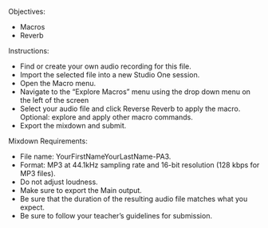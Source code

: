 Objectives:

* Macros
* Reverb


Instructions:

* Find or create your own audio recording for this file.
* Import the selected file into a new Studio One session.
* Open the Macro menu.
* Navigate to the “Explore Macros” menu using the drop down menu on the left of the screen
* Select your audio file and click Reverse Reverb to apply the macro.
    Optional: explore and apply other macro commands.
* Export the mixdown and submit.


Mixdown Requirements:

* File name: YourFirstNameYourLastName-PA3.
* Format:  MP3 at 44.1kHz sampling rate and 16-bit resolution (128 kbps for MP3 files).
* Do not adjust loudness.
* Make sure to export the Main output.
* Be sure that the duration of the resulting audio file matches what you expect.
* Be sure to follow your teacher’s guidelines for submission.

